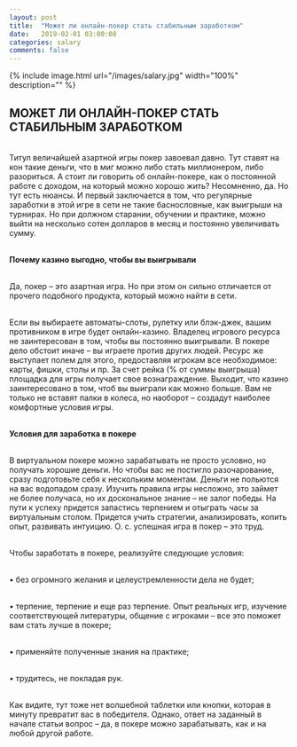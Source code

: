 ```yaml
---
layout: post
title:  "Может ли онлайн-покер стать стабильным заработком"
date:   2019-02-01 03:00:08
categories: salary
comments: false
---
```


{% include image.html url="/images/salary.jpg" width="100%" description="" %}

## МОЖЕТ ЛИ ОНЛАЙН-ПОКЕР СТАТЬ СТАБИЛЬНЫМ ЗАРАБОТКОМ


<br>Титул величайшей азартной игры покер завоевал давно. Тут ставят на кон такие деньги, что в миг можно либо стать миллионером, либо разориться. А стоит ли говорить об онлайн-покере, как о постоянной работе с доходом, на который можно хорошо жить? Несомненно, да. Но тут есть нюансы. И первый заключается в том, что регулярные заработки в этой игре в сети не такие баснословные, как выигрыши на турнирах. Но при должном старании, обучении и практике, можно выйти на несколько сотен долларов в месяц и постоянно увеличивать сумму.

<br><strong>Почему казино выгодно, чтобы вы выигрывали</strong>

<br>Да, покер – это азартная игра. Но при этом он сильно отличается от прочего подобного продукта, который можно найти в сети.

<br>Если вы выбираете автоматы-слоты, рулетку или блэк-джек, вашим противником в игре будет онлайн-казино.  Владелец игрового ресурса не заинтересован в том, чтобы вы постоянно выигрывали. В покере дело обстоит иначе – вы играете против других людей. Ресурс же выступает полем для этого, предоставляя игрокам все необходимое: карты, фишки, столы и пр. За счет рейка (% от суммы выигрыша) площадка для игры получает свое вознаграждение. Выходит, что казино заинтересовано в том, чтоб вы выиграли как можно больше. Вам не только не вставят палки в колеса, но наоборот – создадут наиболее комфортные условия игры.

<br><strong>Условия для заработка в покере</strong>

<br>В виртуальном покере можно зарабатывать не просто условно, но получать хорошие деньги. Но чтобы вас не постигло разочарование, сразу подготовьте себя к нескольким моментам. Деньги не польются на вас водопадом сразу. Изучить правила игры несложно, это займет не более получаса, но их доскональное знание – не залог победы. На пути к успеху придется запастись терпением и отыграть часы за виртуальным столом. Придется учить стратегии, анализировать, копить опыт, развивать интуицию. О. с. успешная игра в покер – это труд.

<br>Чтобы заработать в покере, реализуйте следующие условия:

<br>•	без огромного желания и целеустремленности дела не будет;

<br>•	терпение, терпение и еще раз терпение. Опыт реальных игр, изучение соответствующей литературы, общение с игроками – все это поможет вам стать лучше в покере;

<br>•	применяйте полученные знания на практике;

<br>•	трудитесь, не покладая рук.

<br>Как видите, тут тоже нет волшебной таблетки или кнопки, которая в минуту превратит вас в победителя. Однако, ответ на заданный в начале статьи вопрос – да, в покере можно зарабатывать, как и на любой другой работе. 


